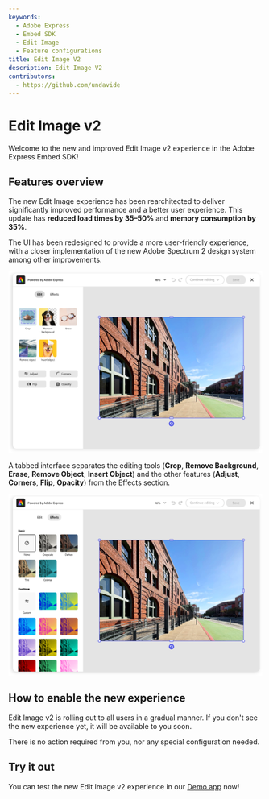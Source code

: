 ```yaml
---
keywords:
  - Adobe Express
  - Embed SDK
  - Edit Image
  - Feature configurations
title: Edit Image V2
description: Edit Image V2
contributors:
  - https://github.com/undavide
---
```


# Edit Image v2

Welcome to the new and improved Edit Image v2 experience in the Adobe Express Embed SDK!

## Features overview

The new Edit Image experience has been rearchitected to deliver significantly improved performance and a better user experience. This update has **reduced load times by 35–50%** and **memory consumption by 35%**.

The UI has been redesigned to provide a more user-friendly experience, with a closer implementation of the new Adobe Spectrum 2 design system among other improvements.

![Edit Image V2 new experience](./img/edit-image-v2_new-ui.png)

A tabbed interface separates the editing tools (**Crop**, **Remove Background**, **Erase**, **Remove Object**, **Insert Object**) and the other features (**Adjust**, **Corners**, **Flip**, **Opacity**) from the Effects section.

![Edit Image V2 new experience](./img/edit-image-v2_tabs.png)

## How to enable the new experience

Edit Image v2 is rolling out to all users in a gradual manner. If you don't see the new experience yet, it will be available to you soon.

<InlineAlert variant="info" slots="text" />

There is no action required from you, nor any special configuration needed.

## Try it out

You can test the new Edit Image v2 experience in our [Demo app](https://demo.expressembed.com/) now!
